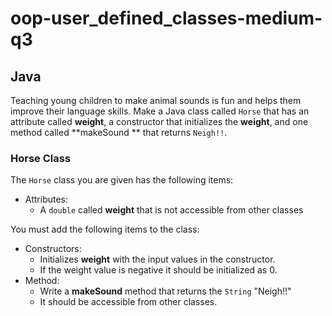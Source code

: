 # oop-user_defined_classes-medium-q3

## Java

Teaching young children to make animal sounds is fun and helps them 
improve their language skills. Make a Java class called `Horse`
that has an attribute called **weight**, a constructor that 
initializes the **weight**, and one method called **makeSound **
that returns `Neigh!!`.



### Horse Class

The `Horse` class you are given has the following items:

- Attributes:
    - A `double` called **weight** that is not accessible from other classes

You must add the following items to the class:

- Constructors:
    - Initializes **weight** with the input values in the constructor.
    - If the weight value is negative it should be initialized as 0.
- Method:
    - Write a **makeSound** method that returns the `String` "Neigh!!"
    - It should be accessible from other classes.